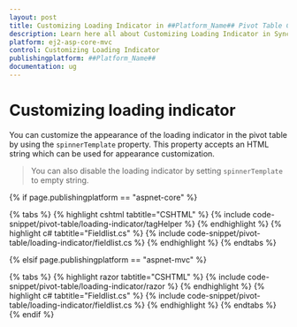 ```yaml
---
layout: post
title: Customizing Loading Indicator in ##Platform_Name## Pivot Table Component
description: Learn here all about Customizing Loading Indicator in Syncfusion ##Platform_Name## Pivot Table component and more.
platform: ej2-asp-core-mvc
control: Customizing Loading Indicator
publishingplatform: ##Platform_Name##
documentation: ug
---
```


# Customizing loading indicator

You can customize the appearance of the loading indicator in the pivot table by using the `spinnerTemplate` property. This property accepts an HTML string which can be used for appearance customization.

> You can also disable the loading indicator by setting `spinnerTemplate` to empty string.

{% if page.publishingplatform == "aspnet-core" %}

{% tabs %}
{% highlight cshtml tabtitle="CSHTML" %}
{% include code-snippet/pivot-table/loading-indicator/tagHelper %}
{% endhighlight %}
{% highlight c# tabtitle="Fieldlist.cs" %}
{% include code-snippet/pivot-table/loading-indicator/fieldlist.cs %}
{% endhighlight %}
{% endtabs %}

{% elsif page.publishingplatform == "aspnet-mvc" %}

{% tabs %}
{% highlight razor tabtitle="CSHTML" %}
{% include code-snippet/pivot-table/loading-indicator/razor %}
{% endhighlight %}
{% highlight c# tabtitle="Fieldlist.cs" %}
{% include code-snippet/pivot-table/loading-indicator/fieldlist.cs %}
{% endhighlight %}
{% endtabs %}
{% endif %}

